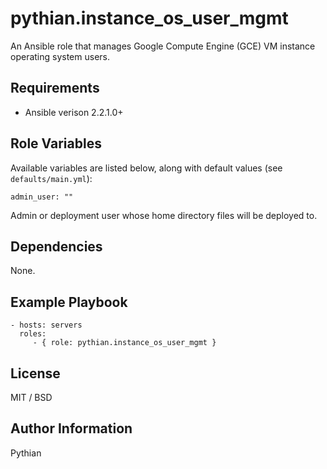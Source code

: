 pythian.instance_os_user_mgmt
=========

An Ansible role that manages Google Compute Engine (GCE) VM instance operating system users.

Requirements
------------

- Ansible verison 2.2.1.0+

Role Variables
--------------

Available variables are listed below, along with default values (see `defaults/main.yml`):

    admin_user: ""

Admin or deployment user whose home directory files will be deployed to.

Dependencies
------------

None.

Example Playbook
----------------

    - hosts: servers
      roles:
         - { role: pythian.instance_os_user_mgmt }

License
-------

MIT / BSD

Author Information
------------------

Pythian
